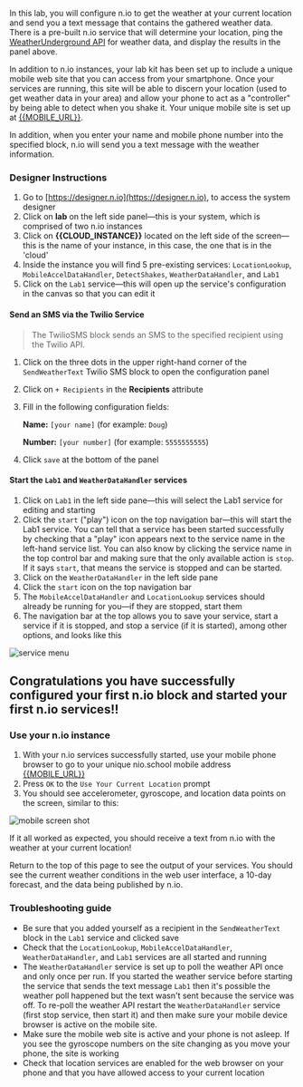In this lab, you will configure n.io to get the weather at your current location and send you a text message that contains the gathered weather data. There is a pre-built n.io service that will determine your location, ping the [WeatherUnderground API](https://www.wunderground.com/weather/api/) for weather data, and display the results in the panel above.

In addition to n.io instances, your lab kit has been set up to include a unique mobile web site that you can access from your smartphone. Once your services are running, this site will be able to discern your location (used to get weather data in your area) and allow your phone to act as a "controller" by being able to detect when you shake it. Your unique mobile site is set up at [{{MOBILE_URL}}]({{MOBILE_URL}}).

In addition, when you enter your name and mobile phone number into the specified block, n.io will send you a text message with the weather information.

### Designer Instructions
1. Go to [https://designer.n.io](https://designer.n.io), to access the system designer
1. Click on **lab** on the left side panel—this is your system, which is comprised of two n.io instances
1. Click on **{{CLOUD_INSTANCE}}** located on the left side of the screen—this is the name of your instance, in this case, the one that is in the 'cloud'
1. Inside the instance you will find 5 pre-existing services: `LocationLookup`, `MobileAccelDataHandler`, `DetectShakes`, `WeatherDataHandler`, and `Lab1`
1. Click on the `Lab1` service—this will open up the service's configuration in the canvas so that you can edit it

#### Send an SMS via the Twilio Service
> The TwilioSMS block sends an SMS to the specified recipient using the Twilio API.

1. Click on the three dots in the upper right-hand corner of the `SendWeatherText` Twilio SMS block to open the configuration panel
1. Click on `+ Recipients` in the **Recipients** attribute
1. Fill in the following configuration fields:

     **Name:** `[your name]`     (for example: `Doug`)

     **Number:** `[your number]`    (for example: `5555555555`)

1. Click `save` at the bottom of the panel

#### Start the `Lab1` and `WeatherDataHandler` services
1. Click on `Lab1` in the left side pane—this will select the Lab1 service for editing and starting
1. Click the `start` ("play") icon on the top navigation bar—this will start the Lab1 service. You can tell that a service has been started successfully by checking that a "play" icon appears next to the service name in the left-hand service list. You can also know by clicking the service name in the top control bar and making sure that the only available action is `stop`. If it says `start`, that means the service is stopped and can be started.
1. Click on the `WeatherDataHandler` in the left side pane
1. Click the `start` icon on the top navigation bar
1. The `MobileAccelDataHandler` and `LocationLookup` services should already be running for you—if they are stopped, start them
1. The navigation bar at the top allows you to save your service, start a service if it is stopped, and stop a service (if it is started), among other options, and looks like this

![service menu](./img/instructions/service-menu.png)

## Congratulations you have successfully configured your first n.io block and started your first n.io services!!

### Use your n.io instance
1. With your n.io services successfully started, use your mobile phone browser to go to your unique nio.school mobile address [{{MOBILE_URL}}]({{MOBILE_URL}})
1. Press `OK` to the `Use Your Current Location` prompt
1. You should see accelerometer, gyroscope, and location data points on the screen, similar to this:

  ![mobile screen shot](./img/instructions/mobile.png)

If it all worked as expected, you should receive a text from n.io with the weather at your current location!

Return to the top of this page to see the output of your services. You should see the current weather conditions in the web user interface, a 10-day forecast, and the data being published by n.io.

### Troubleshooting guide

* Be sure that you added yourself as a recipient in the `SendWeatherText` block in the `Lab1` service and clicked save
* Check that the `LocationLookup`, `MobileAccelDataHandler`, `WeatherDataHandler`, and `Lab1` services are all started and running
* The `WeatherDataHandler` service is set up to poll the weather API once and only once per run. If you started the weather service before starting the service that sends the text message `Lab1` then it's possible the weather poll happened but the text wasn't sent because the service was off. To re-poll the weather API restart the `WeatherDataHandler` service (first stop service, then start it) and then make sure your mobile device browser is active on the mobile site.
* Make sure the mobile web site is active and your phone is not asleep. If you see the gyroscope numbers on the site changing as you move your phone, the site is working
* Check that location services are enabled for the web browser on your phone and that you have allowed access to your current location
